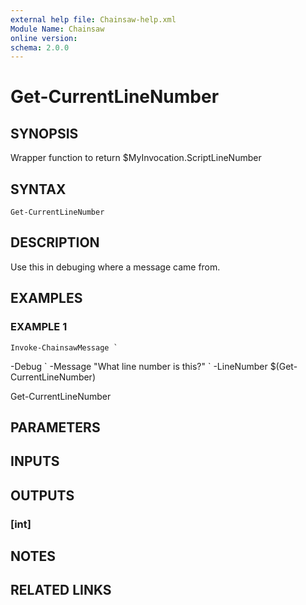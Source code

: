 ```yaml
---
external help file: Chainsaw-help.xml
Module Name: Chainsaw
online version:
schema: 2.0.0
---
```


# Get-CurrentLineNumber

## SYNOPSIS
Wrapper function to return $MyInvocation.ScriptLineNumber

## SYNTAX

```
Get-CurrentLineNumber
```

## DESCRIPTION
Use this in debuging where a message came from.

## EXAMPLES

### EXAMPLE 1
```
Invoke-ChainsawMessage `
```

-Debug \`
    -Message "What line number is this?" \`
    -LineNumber $(Get-CurrentLineNumber)

Get-CurrentLineNumber

## PARAMETERS

## INPUTS

## OUTPUTS

### [int]
## NOTES

## RELATED LINKS
